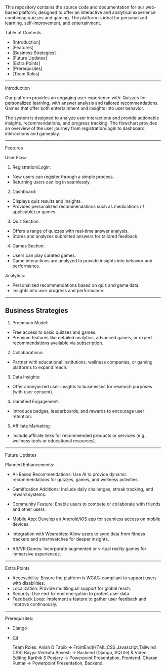 
This repository contains the source code and documentation for our web-based platform, designed to offer an interactive and analytical experience combining quizzes and gaming. The platform is ideal for personalized learning, self-improvement, and entertainment.

 Table of Contents
- [Introduction]
- [Features]
- [Business Strategies]
- [Future Updates]
- [Extra Points]
- [Prerequisites]
- [Team Roles]


---
Introduction

Our platform provides an engaging user experience with:
  Quizzes  for personalized learning, with answer analysis and tailored recommendations.
  Games   that offer both entertainment and insights into user behavior.

The system is designed to analyze user interactions and provide actionable insights, recommendations, and progress tracking. The flowchart provides an overview of the user journey from registration/login to dashboard interactions and gameplay.

---

Features

User Flow:
1.   Registration/Login:
   - New users can register through a simple process.
   - Returning users can log in seamlessly.

2.   Dashboard:
   - Displays quiz results and insights.
   - Provides personalized recommendations such as medications (if applicable) or games.

3.   Quiz Section:
   - Offers a range of quizzes with real-time answer analysis.
   - Stores and analyzes submitted answers for tailored feedback.

4.   Games Section:
   - Users can play curated games.
   - Game interactions are analyzed to provide insights into behavior and performance.

  Analytics:
- Personalized recommendations based on quiz and game data.
- Insights into user progress and performance.

---

## Business Strategies

1.   Preemium Model:
   - Free access to basic quizzes and games.
   - Premium features like detailed analytics, advanced games, or expert recommendations available via subscription.

2.   Collaborations:
   - Partner with educational institutions, wellness companies, or gaming platforms to expand reach.

3.   Data Insights:
   - Offer anonymized user insights to businesses for research purposes (with user consent).

4.   Gamified Engagement:
   - Introduce badges, leaderboards, and rewards to encourage user retention.

5.   Affiliate Marketing:
   - Include affiliate links for recommended products or services (e.g., wellness tools or educational resources).

---

  Future Updates

  Planned Enhancements:
-   AI-Based Recommendations:
  Use AI to provide dynamic recommendations for quizzes, games, and wellness activities.

-   Gamification Additions:
  Include daily challenges, streak tracking, and reward systems.

-   Community Feature:
  Enable users to compete or collaborate with friends and other users.

-   Mobile App:
  Develop an Android/iOS app for seamless access on mobile devices.

-   Integration with Wearables:
  Allow users to sync data from fitness trackers and smartwatches for deeper insights.

-   AR/VR Games:
  Incorporate augmented or virtual reality games for immersive experiences.

---

  Extra Points

-   Accessibility: Ensure the platform is WCAG-compliant to support users with disabilities.
-   Localization: Provide multilingual support for global reach.
-   Security:   Use end-to-end encryption to protect user data.
-   Feedback Loop:   Implement a feature to gather user feedback and improve continuously.

---

  

  Prerequisites:
- Django
- [Git](https://git-scm.com)

  Team Roles:
 Anish D Tabib -> FrontEnd(HTML,CSS,Javascript,Tailwind CSS)
 Bayya Venkata Anvesh -> Backend (Django, SQLite) & Video Editing
 Karthik S Poojary -> Powerpoint Presentation, Frontend.
 Charan Kumar ->  Powerpoint Presentation, Backend.


